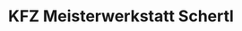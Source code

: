 ---
title: "KFZ Meisterwerkstatt Schertl"
url: /vilseck/kfz-meisterwerkstatt-schertl/
shop: Autowerkstatt
---